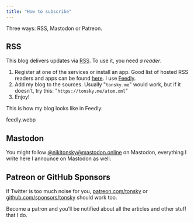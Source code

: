 ```yaml
---
title: "How to subscribe"
---
```


Three ways: RSS, Mastodon or Patreon.

## RSS

This blog delivers updates via [RSS](https://en.wikipedia.org/wiki/RSS). To use it, you need _a reader_.

1. Register at one of the services or install an app. Good list of hosted RSS readers and apps can be found [here](https://zapier.com/blog/best-rss-feed-reader-apps/). I use [Feedly](https://feedly.com/).
2. Add my blog to the sources. Usually "`tonsky.me`" would work, but if it doesn’t, try this: "`https://tonsky.me/atom.xml`"
3. Enjoy!

This is how my blog looks like in Feedly:

feedly.webp

## Mastodon

You might follow [@nikitonsky@mastodon.online](https://mastodon.online/@nikitonsky) on Mastodon, everything I write here I announce on Mastodon as well.

## Patreon or GitHub Sponsors

If Twitter is too much noise for you, [patreon.com/tonsky](https://www.patreon.com/tonsky) or [github.com/sponsors/tonsky](https://github.com/sponsors/tonsky/) should work too.

Become a patron and you’ll be notified about all the articles and other stuff that I do.